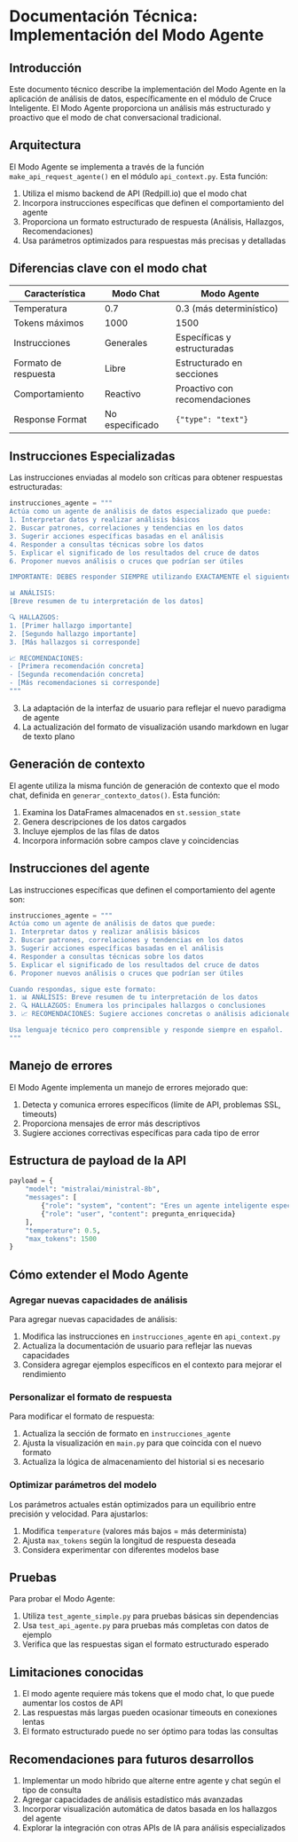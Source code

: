 # Documentación Técnica: Implementación del Modo Agente

## Introducción

Este documento técnico describe la implementación del Modo Agente en la aplicación de análisis de datos, específicamente en el módulo de Cruce Inteligente. El Modo Agente proporciona un análisis más estructurado y proactivo que el modo de chat conversacional tradicional.

## Arquitectura

El Modo Agente se implementa a través de la función `make_api_request_agente()` en el módulo `api_context.py`. Esta función:

1. Utiliza el mismo backend de API (Redpill.io) que el modo chat
2. Incorpora instrucciones específicas que definen el comportamiento del agente
3. Proporciona un formato estructurado de respuesta (Análisis, Hallazgos, Recomendaciones)
4. Usa parámetros optimizados para respuestas más precisas y detalladas

## Diferencias clave con el modo chat

| Característica       | Modo Chat | Modo Agente                   |
| -------------------- | --------- | ----------------------------- |
| Temperatura          | 0.7       | 0.3 (más determinístico)      |
| Tokens máximos       | 1000      | 1500                          |
| Instrucciones        | Generales | Específicas y estructuradas   |
| Formato de respuesta | Libre     | Estructurado en secciones     |
| Comportamiento       | Reactivo  | Proactivo con recomendaciones |
| Response Format      | No especificado | `{"type": "text"}`      |

## Instrucciones Especializadas

Las instrucciones enviadas al modelo son críticas para obtener respuestas estructuradas:

```python
instrucciones_agente = """
Actúa como un agente de análisis de datos especializado que puede:
1. Interpretar datos y realizar análisis básicos
2. Buscar patrones, correlaciones y tendencias en los datos
3. Sugerir acciones específicas basadas en el análisis
4. Responder a consultas técnicas sobre los datos
5. Explicar el significado de los resultados del cruce de datos
6. Proponer nuevos análisis o cruces que podrían ser útiles

IMPORTANTE: DEBES responder SIEMPRE utilizando EXACTAMENTE el siguiente formato estructurado:

📊 ANÁLISIS:
[Breve resumen de tu interpretación de los datos]

🔍 HALLAZGOS:
1. [Primer hallazgo importante]
2. [Segundo hallazgo importante]
3. [Más hallazgos si corresponde]

📈 RECOMENDACIONES:
- [Primera recomendación concreta]
- [Segunda recomendación concreta]
- [Más recomendaciones si corresponde]
"""
```
3. La adaptación de la interfaz de usuario para reflejar el nuevo paradigma de agente
4. La actualización del formato de visualización usando markdown en lugar de texto plano

## Generación de contexto

El agente utiliza la misma función de generación de contexto que el modo chat, definida en `generar_contexto_datos()`. Esta función:

1. Examina los DataFrames almacenados en `st.session_state`
2. Genera descripciones de los datos cargados
3. Incluye ejemplos de las filas de datos
4. Incorpora información sobre campos clave y coincidencias

## Instrucciones del agente

Las instrucciones específicas que definen el comportamiento del agente son:

```python
instrucciones_agente = """
Actúa como un agente de análisis de datos que puede:
1. Interpretar datos y realizar análisis básicos
2. Buscar patrones, correlaciones y tendencias en los datos
3. Sugerir acciones específicas basadas en el análisis
4. Responder a consultas técnicas sobre los datos
5. Explicar el significado de los resultados del cruce de datos
6. Proponer nuevos análisis o cruces que podrían ser útiles

Cuando respondas, sigue este formato:
1. 📊 ANÁLISIS: Breve resumen de tu interpretación de los datos
2. 🔍 HALLAZGOS: Enumera los principales hallazgos o conclusiones
3. 📈 RECOMENDACIONES: Sugiere acciones concretas o análisis adicionales

Usa lenguaje técnico pero comprensible y responde siempre en español.
"""
```

## Manejo de errores

El Modo Agente implementa un manejo de errores mejorado que:

1. Detecta y comunica errores específicos (límite de API, problemas SSL, timeouts)
2. Proporciona mensajes de error más descriptivos
3. Sugiere acciones correctivas específicas para cada tipo de error

## Estructura de payload de la API

```python
payload = {
    "model": "mistralai/ministral-8b",
    "messages": [
        {"role": "system", "content": "Eres un agente inteligente especializado en análisis de datos..."},
        {"role": "user", "content": pregunta_enriquecida}
    ],
    "temperature": 0.5,
    "max_tokens": 1500
}
```

## Cómo extender el Modo Agente

### Agregar nuevas capacidades de análisis

Para agregar nuevas capacidades de análisis:

1. Modifica las instrucciones en `instrucciones_agente` en `api_context.py`
2. Actualiza la documentación de usuario para reflejar las nuevas capacidades
3. Considera agregar ejemplos específicos en el contexto para mejorar el rendimiento

### Personalizar el formato de respuesta

Para modificar el formato de respuesta:

1. Actualiza la sección de formato en `instrucciones_agente`
2. Ajusta la visualización en `main.py` para que coincida con el nuevo formato
3. Actualiza la lógica de almacenamiento del historial si es necesario

### Optimizar parámetros del modelo

Los parámetros actuales están optimizados para un equilibrio entre precisión y velocidad. Para ajustarlos:

1. Modifica `temperature` (valores más bajos = más determinista)
2. Ajusta `max_tokens` según la longitud de respuesta deseada
3. Considera experimentar con diferentes modelos base

## Pruebas

Para probar el Modo Agente:

1. Utiliza `test_agente_simple.py` para pruebas básicas sin dependencias
2. Usa `test_api_agente.py` para pruebas más completas con datos de ejemplo
3. Verifica que las respuestas sigan el formato estructurado esperado

## Limitaciones conocidas

1. El modo agente requiere más tokens que el modo chat, lo que puede aumentar los costos de API
2. Las respuestas más largas pueden ocasionar timeouts en conexiones lentas
3. El formato estructurado puede no ser óptimo para todas las consultas

## Recomendaciones para futuros desarrollos

1. Implementar un modo híbrido que alterne entre agente y chat según el tipo de consulta
2. Agregar capacidades de análisis estadístico más avanzadas
3. Incorporar visualización automática de datos basada en los hallazgos del agente
4. Explorar la integración con otras APIs de IA para análisis especializados
